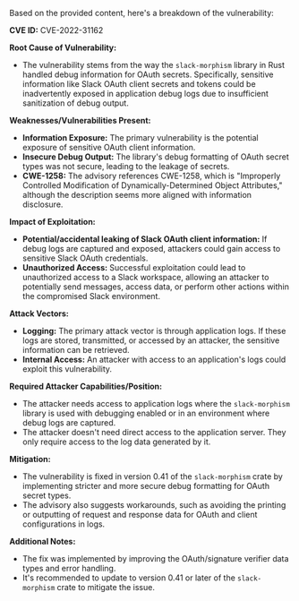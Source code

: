 Based on the provided content, here's a breakdown of the vulnerability:

**CVE ID:** CVE-2022-31162

**Root Cause of Vulnerability:**
- The vulnerability stems from the way the `slack-morphism` library in Rust handled debug information for OAuth secrets. Specifically, sensitive information like Slack OAuth client secrets and tokens could be inadvertently exposed in application debug logs due to insufficient sanitization of debug output.

**Weaknesses/Vulnerabilities Present:**
- **Information Exposure:** The primary vulnerability is the potential exposure of sensitive OAuth client information.
- **Insecure Debug Output:** The library's debug formatting of OAuth secret types was not secure, leading to the leakage of secrets.
- **CWE-1258:** The advisory references CWE-1258, which is "Improperly Controlled Modification of Dynamically-Determined Object Attributes," although the description seems more aligned with information disclosure.

**Impact of Exploitation:**
- **Potential/accidental leaking of Slack OAuth client information:** If debug logs are captured and exposed, attackers could gain access to sensitive Slack OAuth credentials.
- **Unauthorized Access:** Successful exploitation could lead to unauthorized access to a Slack workspace, allowing an attacker to potentially send messages, access data, or perform other actions within the compromised Slack environment.

**Attack Vectors:**
- **Logging:** The primary attack vector is through application logs. If these logs are stored, transmitted, or accessed by an attacker, the sensitive information can be retrieved.
- **Internal Access:** An attacker with access to an application's logs could exploit this vulnerability.

**Required Attacker Capabilities/Position:**
- The attacker needs access to application logs where the `slack-morphism` library is used with debugging enabled or in an environment where debug logs are captured.
- The attacker doesn't need direct access to the application server. They only require access to the log data generated by it.

**Mitigation:**
- The vulnerability is fixed in version 0.41 of the `slack-morphism` crate by implementing stricter and more secure debug formatting for OAuth secret types.
- The advisory also suggests workarounds, such as avoiding the printing or outputting of request and response data for OAuth and client configurations in logs.

**Additional Notes:**

- The fix was implemented by improving the OAuth/signature verifier data types and error handling.
- It's recommended to update to version 0.41 or later of the `slack-morphism` crate to mitigate the issue.